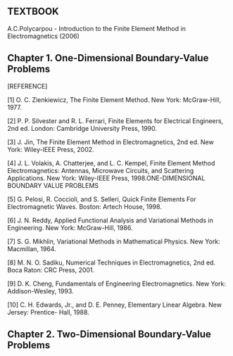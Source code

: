 TEXTBOOK
--------

A.C.Polycarpou - Introduction to the Finite Element Method in Electromagnetics (2006)



Chapter 1. One-Dimensional Boundary-Value Problems
--------------------------------------------------


[REFERENCE]

[1] O. C. Zienkiewicz, The Finite Element Method. New York: McGraw-Hill, 1977.

[2] P. P. Silvester and R. L. Ferrari, Finite Elements for Electrical Engineers, 2nd ed. London:
Cambridge University Press, 1990.

[3] J. Jin, The Finite Element Method in Electromagnetics, 2nd ed. New York: Wiley-IEEE
Press, 2002.

[4] J. L. Volakis, A. Chatterjee, and L. C. Kempel, Finite Element Method Electromagnetics:
Antennas, Microwave Circuits, and Scattering Applications. New York: Wiley-IEEE Press,
1998.ONE-DIMENSIONAL BOUNDARY VALUE PROBLEMS

[5] G. Pelosi, R. Coccioli, and S. Selleri, Quick Finite Elements For Electromagnetic Waves.
Boston: Artech House, 1998.

[6] J. N. Reddy, Applied Functional Analysis and Variational Methods in Engineering. New
York: McGraw-Hill, 1986.

[7] S. G. Mikhlin, Variational Methods in Mathematical Physics. New York: Macmillan, 1964.

[8] M. N. O. Sadiku, Numerical Techniques in Electromagnetics, 2nd ed. Boca Raton: CRC
Press, 2001.

[9] D. K. Cheng, Fundamentals of Engineering Electromagnetics. New York: Addison-Wesley,
1993.

[10] C. H. Edwards, Jr., and D. E. Penney, Elementary Linear Algebra. New Jersey: Prentice-
Hall, 1988.



Chapter 2. Two-Dimensional Boundary-Value Problems
--------------------------------------------------


